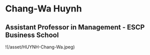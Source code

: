 # Chang-Wa Huynh

## Assistant Professor in Management - ESCP Business School

!(/asset/HUYNH-Chang-Wa.jpeg)
